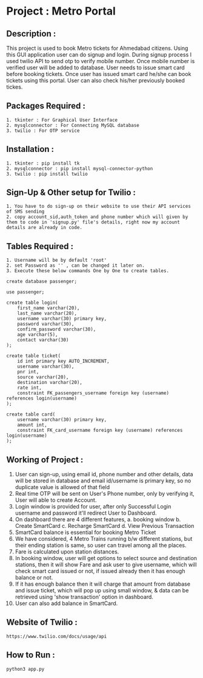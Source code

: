 # Project : Metro Portal

## Description :

This project is used to book Metro tickets for Ahmedabad citizens. Using this GUI application user can do signup and login. During signup process I used twilio API to send otp to verify mobile number. Once mobile number is verified user will be added to database. User needs to issue smart card before booking tickets. Once user has issued smart card he/she can book tickets using this portal. User can also check his/her previously booked tickes.

## Packages Required :
	1. tkinter : For Graphical User Interface
	2. mysqlconnector : For Connecting MySQL database
	3. twilio : For OTP service

## Installation :
	1. tkinter : pip install tk
	2. mysqlconnector : pip install mysql-connector-python
	3. twilio : pip install twilio


## Sign-Up & Other setup for Twilio :
	1. You have to do sign-up on their website to use their	API services of SMS sending
	2. copy account_sid,auth_token and phone number which will given by them to code in 'signup.py' file's details, right now my account details are already in code.


## Tables Required :
	1. Username will be by default 'root'
	2. set Password as '' , can be changed it later on.
	3. Execute these below commands One by One to create tables.

	create database passenger;

	use passenger;

	create table login(
		first_name varchar(20),
		last_name varchar(20),
		username varchar(30) primary key,
		password varchar(30),
		confirm_password varchar(30),
		age varchar(5),
		contact varchar(30)
	);

	create table ticket(
 		id int primary key AUTO_INCREMENT,
		username varchar(30),
		pnr int,
		source varchar(20),
		destination varchar(20),
		rate int,
		constraint FK_passengers_username foreign key (username) references login(username)
 	);

	create table card(
		username varchar(30) primary key,
		amount int,
		constraint FK_card_username foreign key (username) references login(username)
	);
	

## Working of Project :
1.	User can sign-up, using email id, phone number and other details, data will be stored in database and email id/username is primary key, so no duplicate value is allowed of that field
2.	Real time OTP will be sent on User's Phone number, only by verifying it, User will able to create Account.
3.	Login window is provided for user, after only Successful Login username and password it'll redirect User to Dashboard.
4.	On dashboard there are 4 different features,
	a. booking window
	b. Create SmartCard
	c. Recharge SmartCard
	d. View Previous Transaction
5.	SmartCard balance is essential for booking Metro Ticket
6.	We have considered, 4 Metro Trains running b/w different stations, but their ending station is same, so user can travel among all the places.
7.	Fare is calculated upon station distances.
8.	In booking window, user will get options to select source and destination stations, then it will show Fare and ask user to give username, which will check smart card issued or not, if issued already then it has enough balance or not.
9.	If it has enough balance then it will charge that amount from database and issue ticket, which will pop up using small window, & data can be retrieved using 'show transaction' option in dashboard.
10.	User can also add balance in SmartCard.

## Website of Twilio :
	https://www.twilio.com/docs/usage/api

## How to Run :
	python3 app.py